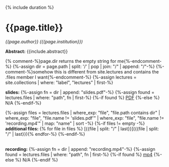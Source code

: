 <div class="col-xs-12" markdown="1">
{% include duration %}

# {{page.title}}

*{{page.author}} ({{page.institution}})*

**Abstract:** {{include.abstract}}

{% comment-%}page.dir returns the empty string for me{%-endcomment-%}
{%-assign dir = page.path | split: '/' | pop | join: "/" | append: "/"-%}
{%-comment-%}somehow this is different from site.lectures and contains the .files member I want{%-endcomment-%}
{%-assign lectures = site.collections | where: "label", "lectures" | first-%}

**slides:**
{%-assign fn = dir | append: "slides.pdf"-%}
{%-assign found = lectures.files | where: "path", fn | first-%}
{%-if found %}
  [PDF](slides.pdf)
{%-else %}
  N/A
{%-endif-%}

{%-assign files = lectures.files | where_exp: "file", "file.path contains dir" | where_exp: "file", "file.name != 'slides.pdf'" | where_exp: "file", "file.name != 'recording.mp4'" | map: "name" | sort -%}
{%-if files != empty -%}
  <br>**additional files:**
  {% for file in files %} [{{file | split: "/" | last}}]({{file | split: "/" | last}}){% endfor-%}
{%-endif-%}

<br>**recording:**
{%-assign fn = dir | append: "recording.mp4"-%}
{%-assign found = lectures.files | where: "path", fn | first-%}
{%-if found %}
  [mp4](recording.mp4)
{%-else %}
  N/A
{%-endif %}
</div>
